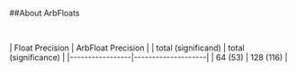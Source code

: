 ##About ArbFloats

 

| Float Precision | ArbFloat Precision |
| total (significand) | total (significance) |
|-----------------|--------------------|
| 64 (53)         | 128 (116)          |

